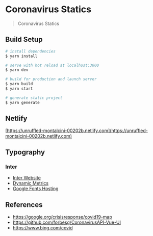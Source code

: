 # Coronavirus Statics

> Coronavirus Statics

## Build Setup

```bash
# install dependencies
$ yarn install

# serve with hot reload at localhost:3000
$ yarn dev

# build for production and launch server
$ yarn build
$ yarn start

# generate static project
$ yarn generate
```

## Netlify

[https://unruffled-montalcini-00202b.netlify.com](https://unruffled-montalcini-00202b.netlify.com)

## Typography

### Inter

- [Inter Website](https://rsms.me/inter)
- [Dynamic Metrics](https://rsms.me/inter/dynmetrics)
- [Google Fonts Hosting](https://fonts.google.com/specimen/Inter)

## References

- https://google.org/crisisresponse/covid19-map
- https://github.com/forbesg/CoronavirusAPI-Vue-UI
- https://www.bing.com/covid
